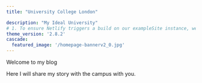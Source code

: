```yaml
---
title: "University College London"

description: "My Ideal University"
# 1. To ensure Netlify triggers a build on our exampleSite instance, we need to change a file in the exampleSite directory.
theme_version: '2.8.2'
cascade:
  featured_image: '/homepage-bannerv2_0.jpg'
---
```

Welcome to my blog

 Here I will share my story with the campus with you.

